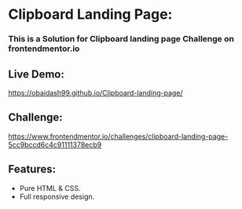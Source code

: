 # Clipboard Landing Page:

### This is a Solution for Clipboard landing page Challenge on frontendmentor.io

## Live Demo:
 https://obaidash99.github.io/Clipboard-landing-page/
 
## Challenge: 
 https://www.frontendmentor.io/challenges/clipboard-landing-page-5cc9bccd6c4c91111378ecb9
 
## Features:
  - Pure HTML & CSS.
  - Full responsive design.
